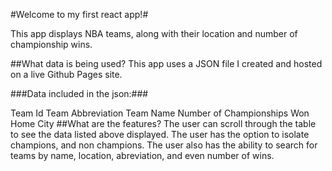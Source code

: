 #Welcome to my first react app!#

This app displays NBA teams, along with their location and number of championship wins.

##What data is being used?
This app uses a JSON file I created and hosted on a live Github Pages site.

###Data included in the json:###

Team Id
Team Abbreviation
Team Name
Number of Championships Won
Home City
##What are the features?
The user can scroll through the table to see the data listed above displayed. The user has the option to isolate champions, and non champions. The user also has the ability to search for teams by name, location, abreviation, and even number of wins.
